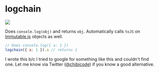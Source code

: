 # logchain

![](https://img.shields.io/npm/v/logchain.svg)

Does `console.log(obj)` and returns `obj`. Automatically calls `toJS` on [Immutable.js](https://facebook.github.io/immutable-js/) objects as well.


```js
// Does console.log({ a: 1 })
logchain({ a: 1 }).a // returns 1
```

I wrote this b/c I tried to google for something like this and couldn't find one. Let me know via Twitter ([@chibicode](http://twitter.com/chibicode)) if you know a good alternative.
